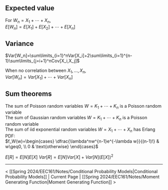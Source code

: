 ## Expected value
For $W_n=X_1+\cdots+X_n$,  
$E[W_n]=E[X_1]+E[X_2]+\cdots+E[X_n]$
## Variance
$Var[W_n]=\sum\limits_{i=1}^nVar[X_i]+2\sum\limits_{i=1}^{n-1}\sum\limits_{j=i+1}^nCov[X_i,X_j]$

When no correlation between $X_1,\dots,X_n$,  
$Var[W_n]=Var[X_1]+\cdots+Var[X_n]$
## Sum theorems
The sum of Poisson random variables $W=K_1+\cdots+K_n$ is a Poisson random variable  
The sum of Gaussian random variables $W=K_1+\cdots+K_n$ is a Poisson random variable  
The sum of iid exponential random variables $W=X_1+\cdots+X_n$ has Erlang PDF:   
$f_W(w)=\begin{cases} \dfrac{\lambda^nw^{n-1}e^{-\lambda w}}{(n-1)!} & w\geq0, \\ 0 & \text{otherwise} \end{cases}$

$E[R]=E[N]E[X]$
$Var[R]=E[N]Var[X]+Var[N](E[X])^2$  

___

< [[Spring 2024/EEC161/Notes/Conditional Probability Models|Conditional Probability Models]] | Current Page | [[Spring 2024/EEC161/Notes/Moment Generating Function|Moment Generating Function]] >